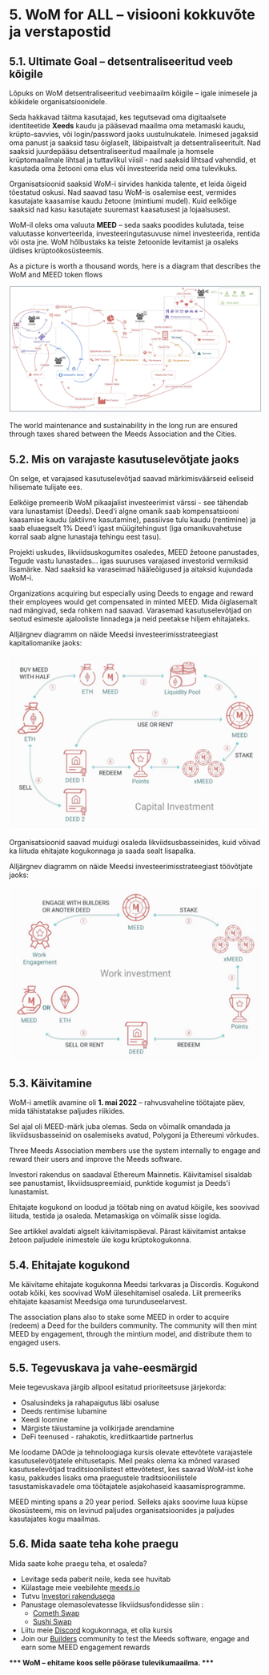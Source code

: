 # 5. WoM for ALL – visiooni kokkuvõte ja verstapostid

## 5.1. Ultimate Goal – detsentraliseeritud veeb kõigile

Lõpuks on WoM detsentraliseeritud veebimaailm kõigile – igale inimesele ja kõikidele organisatsioonidele.

Seda hakkavad täitma kasutajad, kes tegutsevad oma digitaalsete identiteetide **Xeeds** kaudu ja pääsevad maailma oma metamaski kaudu, krüpto-savvies, või login/password jaoks uustulnukatele. Inimesed jagaksid oma panust ja saaksid tasu õiglaselt, läbipaistvalt ja detsentraliseeritult. Nad saaksid juurdepääsu detsentraliseeritud maailmale ja homsele krüptomaailmale lihtsal ja tuttavlikul viisil - nad saaksid lihtsad vahendid, et kasutada oma žetooni oma elus või investeerida neid oma tulevikuks.

Organisatsioonid saaksid WoM-i sirvides hankida talente, et leida õigeid tõestatud oskusi. Nad saavad tasu WoM-is osalemise eest, vermides kasutajate kaasamise kaudu žetoone (mintiumi mudel). Kuid eelkõige saaksid nad kasu kasutajate suuremast kaasatusest ja lojaalsusest.

WoM-il oleks oma valuuta **MEED** – seda saaks poodides kulutada, teise valuutasse konverteerida, investeeringutasuvuse nimel investeerida, rentida või osta jne. WoM hõlbustaks ka teiste žetoonide levitamist ja osaleks üldises krüptoökosüsteemis.

As a picture is worth a thousand words, here is a diagram that describes the WoM and MEED token flows

![WoM ja Meeds voolud](en/img/wom-flows.png)

The world maintenance and sustainability in the long run are ensured through taxes shared between the Meeds Association and the Cities.

## 5.2. Mis on varajaste kasutuselevõtjate jaoks

On selge, et varajased kasutuselevõtjad saavad märkimisväärseid eeliseid hilisemate tulijate ees.

Eelkõige premeerib WoM pikaajalist investeerimist värssi - see tähendab vara lunastamist (Deeds). Deed'i algne omanik saab kompensatsiooni kaasamise kaudu (aktiivne kasutamine), passiivse tulu kaudu (rentimine) ja saab eluaegselt 1% Deed'i igast müügitehingust (iga omanikuvahetuse korral saab algne lunastaja tehingu eest tasu).

Projekti uskudes, likviidsuskogumites osaledes, MEED žetoone panustades, Tegude vastu lunastades... igas suuruses varajased investorid vermiksid lisamärke. Nad saaksid ka varaseimad hääleõigused ja aitaksid kujundada WoM-i.

Organizations acquiring but especially using Deeds to engage and reward their employees would get compensated in minted MEED. Mida õiglasemalt nad mängivad, seda rohkem nad saavad. Varasemad kasutuselevõtjad on seotud esimeste ajalooliste linnadega ja neid peetakse hiljem ehitajateks.

Alljärgnev diagramm on näide Meedsi investeerimisstrateegiast kapitaliomanike jaoks:

![Meedsi investeerimisstrateegia kapitaliomanikele](en/img/invest-capital.png)

Organisatsioonid saavad muidugi osaleda likviidsusbasseinides, kuid võivad ka liituda ehitajate kogukonnaga ja saada sealt lisapalka.

Alljärgnev diagramm on näide Meedsi investeerimisstrateegiast töövõtjate jaoks:

![Meedsi investeerimisstrateegia töövõtjate jaoks](en/img/invest-work.png)

## 5.3. Käivitamine

WoM-i ametlik avamine oli **1. mai 2022** – rahvusvaheline töötajate päev, mida tähistatakse paljudes riikides.

Sel ajal oli MEED-märk juba olemas. Seda on võimalik omandada ja likviidsusbasseinid on osalemiseks avatud, Polygoni ja Ethereumi võrkudes.

Three Meeds Association members use the system internally to engage and reward their users and improve the Meeds software.

Investori rakendus on saadaval Ethereum Mainnetis. Käivitamisel sisaldab see panustamist, likviidsuspreemiaid, punktide kogumist ja Deeds'i lunastamist.

Ehitajate kogukond on loodud ja töötab ning on avatud kõigile, kes soovivad liituda, testida ja osaleda. Metamaskiga on võimalik sisse logida.

See artikkel avaldati algselt käivitamispäeval. Pärast käivitamist antakse žetoon paljudele inimestele üle kogu krüptokogukonna.

## 5.4. Ehitajate kogukond

Me käivitame ehitajate kogukonna Meedsi tarkvaras ja Discordis. Kogukond ootab kõiki, kes soovivad WoM ülesehitamisel osaleda. Liit premeeriks ehitajate kaasamist Meedsiga oma turunduseelarvest.

The association plans also to stake some MEED in order to acquire (redeem) a Deed for the builders community. The community will then mint MEED by engagement, through the mintium model, and distribute them to engaged users.

## 5.5. Tegevuskava ja vahe-eesmärgid

Meie tegevuskava järgib allpool esitatud prioriteetsuse järjekorda:

- Osalusindeks ja rahapaigutus läbi osaluse
- Deeds rentimise lubamine
- Xeedi loomine
- Märgiste täiustamine ja volikirjade arendamine
- DeFi teenused - rahakotis, krediitkaartide partnerlus

Me loodame DAOde ja tehnoloogiaga kursis olevate ettevõtete varajastele kasutuselevõtjatele ehitusetapis. Meil peaks olema ka mõned varased kasutuselevõtjad traditsioonilistest ettevõtetest, kes saavad WoM-ist kohe kasu, pakkudes lisaks oma praegustele traditsioonilistele tasustamiskavadele oma töötajatele asjakohaseid kaasamisprogramme.

MEED minting spans a 20 year period. Selleks ajaks soovime luua küpse ökosüsteemi, mis on levinud paljudes organisatsioonides ja paljudes kasutajates kogu maailmas.

## 5.6. Mida saate teha kohe praegu

Mida saate kohe praegu teha, et osaleda?

- Levitage seda paberit neile, keda see huvitab
- Külastage meie veebilehte [meeds.io](https://www.meeds.io/)
- Tutvu [Investori rakendusega](https://meeds.io/investors)
- Panustage olemasolevatesse likviidsusfondidesse siin :
  - [Cometh Swap](https://swap.cometh.io/)
  - [Sushi Swap](https://sushi.com)
- Liitu meie [Discord](https://discord.com/invite/hAuADSq3) kogukonnaga, et olla kursis
- Join our [Builders](https://meeds.io/builders) community to test the Meeds software, engage and earn some MEED engagement rewards

**\*\*\* WoM – ehitame koos selle pöörase tulevikumaailma. \*\*\***